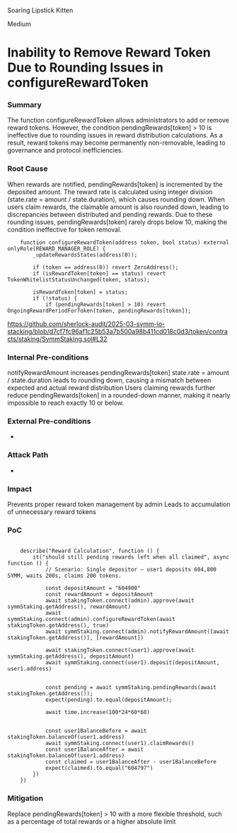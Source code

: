 Soaring Lipstick Kitten

Medium

# Inability to Remove Reward Token Due to Rounding Issues in configureRewardToken

### Summary

The function configureRewardToken allows administrators to add or remove reward tokens. However, the condition pendingRewards[token] > 10 is ineffective due to rounding issues in reward distribution calculations. As a result, reward tokens may become permanently non-removable, leading to governance and protocol inefficiencies.

### Root Cause

When rewards are notified, pendingRewards[token] is incremented by the deposited amount.
The reward rate is calculated using integer division (state.rate = amount / state.duration), which causes rounding down. When users claim rewards, the claimable amount is also rounded down, leading to discrepancies between distributed and pending rewards.
Due to these rounding issues, pendingRewards[token] rarely drops below 10, making the condition ineffective for token removal.

```solidity
	function configureRewardToken(address token, bool status) external onlyRole(REWARD_MANAGER_ROLE) {
		_updateRewardsStates(address(0));

		if (token == address(0)) revert ZeroAddress();
		if (isRewardToken[token] == status) revert TokenWhitelistStatusUnchanged(token, status);

		isRewardToken[token] = status;
		if (!status) {
			if (pendingRewards[token] > 10) revert OngoingRewardPeriodForToken(token, pendingRewards[token]);
```

https://github.com/sherlock-audit/2025-03-symm-io-stacking/blob/d7cf7fc96af1c25b53a7b500a98b411cd018c0d3/token/contracts/staking/SymmStaking.sol#L32

### Internal Pre-conditions

notifyRewardAmount increases pendingRewards[token]
state.rate = amount / state.duration leads to rounding down, causing a mismatch between expected and actual reward distribution
Users claiming rewards further reduce pendingRewards[token] in a rounded-down manner, making it nearly impossible to reach exactly 10 or below.

### External Pre-conditions

-

### Attack Path

-

### Impact

Prevents proper reward token management by admin
Leads to accumulation of unnecessary reward tokens

### PoC

```solidity

	describe("Reward Calculation", function () {
		it("should still pending rewards left when all claimed", async function () {
			// Scenario: Single depositor — user1 deposits 604,800 SYMM, waits 200s, claims 200 tokens.

			const depositAmount = "604900"
			const rewardAmount = depositAmount
			await stakingToken.connect(admin).approve(await symmStaking.getAddress(), rewardAmount)
			await symmStaking.connect(admin).configureRewardToken(await stakingToken.getAddress(), true)
			await symmStaking.connect(admin).notifyRewardAmount([await stakingToken.getAddress()], [rewardAmount])

			await stakingToken.connect(user1).approve(await symmStaking.getAddress(), depositAmount)
			await symmStaking.connect(user1).deposit(depositAmount, user1.address)


			const pending = await symmStaking.pendingRewards(await stakingToken.getAddress());
			expect(pending).to.equal(depositAmount);

			await time.increase(100*24*60*60)


			const user1BalanceBefore = await stakingToken.balanceOf(user1.address)
			await symmStaking.connect(user1).claimRewards()
			const user1BalanceAfter = await stakingToken.balanceOf(user1.address)
			const claimed = user1BalanceAfter - user1BalanceBefore
			expect(claimed).to.equal("604797")
		})
	})
```

### Mitigation

Replace pendingRewards[token] > 10 with a more flexible threshold, such as a percentage of total rewards or a higher absolute limit